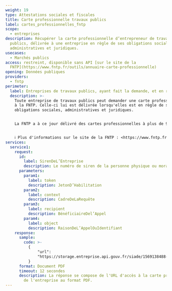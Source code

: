 ```yaml
---
weight: 19
type: Attestations sociales et fiscales
title: Carte professionnelle travaux publics
label: cartes_professionnelles_fntp
scope:
  - entreprises
description: Récupérer la carte professionnelle d’entrepreneur de travaux
  publics, délivrée à une entreprise en règle de ses obligations sociales,
  administratives et juridiques.
usecases:
  - Marchés publics
access: restreint, disponible sans API [sur le site de la
  FNTP](https://www.fntp.fr/outils/annuaire-carte-professionnelle)
opening: Données publiques
providers:
  - fntp
perimeter:
  label: Entreprises de travaux publics, ayant fait la demande, et en règle
  description: >-
    Toute entreprise de travaux publics peut demander une carte professionnelle
    à la FNTP. Celle-ci lui est délivrée lorsqu'elles est en règle de ses
    obligations sociales, administratives et juridiques.


    La FNTP a à ce jour délivré des cartes professionnelles à plus de 9000 entreprises.


    ℹ️ Plus d'informations sur le site de la FNTP : <https://www.fntp.fr/outils/carte-professionnelle/tout-savoir-sur-la-carte-pro>
services:
  service1:
    request:
      id:
        label: SirenDeL’Entreprise
        description: Le numéro de siren de la personne physique ou morale recherchée
      parameters:
        param1:
          label: token
          description: JetonD’Habilitation
        param2:
          label: context
          description: CadreDeLaRequête
        param3:
          label: recipient
          description: BénéficiaireDel’Appel
        param4:
          label: object
          description: RaisonDeL’AppelOuIdentifiant
    response:
      sample:
        code: >-
          {
              "url":
              "https://storage.entreprise.api.gouv.fr/siade/1569138488-b51d0133415cab724687e9d45f6480d-carte_professionnelle_fntp.pdf"
          }
      format: Document PDF
      timeout: 12 secondes
      description: La réponse se compose de l'URL d'accès à la carte professionnelle
        de l'entreprise au format PDF.
---
```

